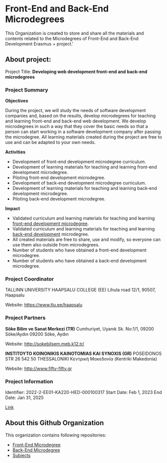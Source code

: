 # Front-End and Back-End Microdegrees

This Organization is created to store and share all the materials and contents related to the Microdegrees of Front-End and Back-End Development Erasmus + project.'

## About project:

Project Title: **Developing web development front-end and back-end
microdegrees**

### Project Summary

**Objectives**

During the project, we will study the needs of software development companies and, based on the results, develop microdegrees for teaching and learning front-end and back-end web development.
We develop microdegrees in such a way that they cover the basic needs so that a person can start working in a software development company after passing the microdegree.
All learning materials created during the project are free to use and can be adapted to your own needs.

**Activities**

- Development of front-end development microdegree curriculum.
- Development of learning materials for teaching and learning front-end development microdegree.
- Piloting front-end development microdegree.
- Development of back-end development microdegree curriculum.
- Development of learning materials for teaching and learning back-end development microdegree.
- Piloting back-end development microdegree.

**Impact**

- Validated curriculum and learning materials for teaching and learning [front-end development microdegree](https://github.com/FE-BE-Microdegrees/Front-End-Microdegree).
- Validated curriculum and learning materials for teaching and learning [back-end development](https://github.com/FE-BE-Microdegrees/Back-End-Microdegree) microdegree.
- All created materials are free to share, use and modify, so everyone can use them also outside from microdegrees.
- Number of students who have obtained a front-end development microdegree.
- Number of students who have obtained a back-end development microdegree.

### Project Coordinator

TALLINN UNIVERSITY HAAPSALU COLLEGE (EE)
Lihula road 12/1, 90507, Haapsalu

Website: https://www.tlu.ee/haapsalu

### Project Partners

**Söke Bilim ve Sanat Merkezi (TR)**
Cumhuriyet, Uyanık Sk. No:1/1, 09200 Söke/Aydın
09200 Söke, Aydın

Website: http://sokebilsem.meb.k12.tr/


**INSTITOYTO KOINONIKIS KAINOTOMIAS KAI SYNOXIS (GR)**
POSEIDONOS STR 26
542 50 THESSALONIKI
Κεντρική Μακεδονία (Kentriki Makedonia)

Website: http://www.fifty-fifty.gr



### Project Information

Identifier: 2022-2-EE01-KA220-HED-000100317
Start Date: Feb 1, 2023
End Date: Jan 31, 2025

[Link](https://erasmus-plus.ec.europa.eu/projects/search/details/2022-2-EE01-KA220-HED-000100317)


## About this Github Organization

This organization contains following repositories:

- [Front-End Microdegree](https://github.com/FE-BE-Microdegrees/Front-End-Microdegree)
- [Back-End Microdegree](https://github.com/FE-BE-Microdegrees/Back-End-Microdegree)
- [Subjects](https://github.com/FE-BE-Microdegrees/Subjects)
